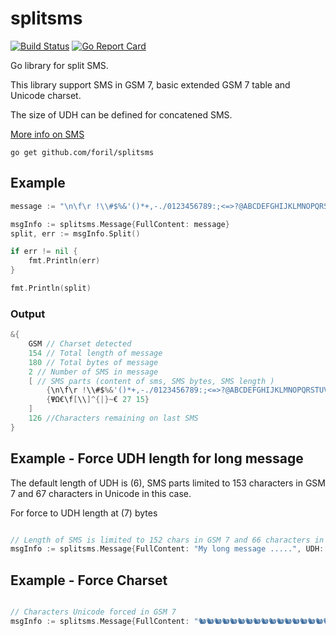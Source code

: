 # splitsms
[![Build Status](https://travis-ci.org/foril/splitsms.svg?branch=master)](https://travis-ci.org/foril/splitsms) [![Go Report Card](https://goreportcard.com/badge/github.com/foril/splitsms)](https://goreportcard.com/report/github.com/foril/splitsms)

Go library for split SMS.

This library support SMS in GSM 7, basic extended GSM 7 table and Unicode charset.

The size of UDH can be defined for concatened SMS.

[More info on SMS](https://en.wikipedia.org/wiki/GSM_03.38)

```
go get github.com/foril/splitsms
```

## Example

```Go
message := "\n\f\r !\\#$%&'()*+,-./0123456789:;<=>?@ABCDEFGHIJKLMNOPQRSTUVWXYZ[\\]^_abcdefghijklmnopqrstuvwxyz{|}~¡£¤¥§¿ÄÅÆÇÉÑÖØÜßàäåæèéìñòöøùüΓΔΘΛΞΠΣΦΨΩ€\f[\\]^{|}~€"

msgInfo := splitsms.Message{FullContent: message}
split, err := msgInfo.Split()

if err != nil {
	fmt.Println(err)
}

fmt.Println(split)
```
### Output

```Go
&{
	GSM // Charset detected
	154 // Total length of message
	180 // Total bytes of message
	2 // Number of SMS in message
	[ // SMS parts (content of sms, SMS bytes, SMS length )
		{\n\f\r !\\#$%&'()*+,-./0123456789:;<=>?@ABCDEFGHIJKLMNOPQRSTUVWXYZ[\\]^_abcdefghijklmnopqrstuvwxyz{|}~¡£¤¥§¿ÄÅÆÇÉÑÖØÜßàäåæèéìñòöøùüΓΔΘΛΞΠΣΦ 153 139} 
		{ΨΩ€\f[\\]^{|}~€ 27 15}
	] 
	126 //Characters remaining on last SMS
}

```

## Example - Force UDH length for long message
The default length of UDH is (6), SMS parts limited to 153 characters in GSM 7 and 67 characters in Unicode in this case.

For force to UDH length at (7) bytes

```Go

// Length of SMS is limited to 152 chars in GSM 7 and 66 characters in Unicode
msgInfo := splitsms.Message{FullContent: "My long message .....", UDH: 7}

```

## Example - Force Charset

```Go

// Characters Unicode forced in GSM 7
msgInfo := splitsms.Message{FullContent: "🐿🐿🐿🐿🐿🐿🐿🐿🐿🐿🐿🐿🐿🐿🐿🐿🐿🐿🐿", Charset: "GSM"}

```
